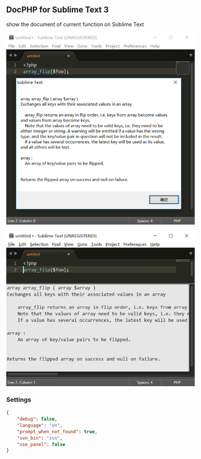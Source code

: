 ## DocPHP for Sublime Text 3

show the document of current function on Sublime Text

![dialog](/screenshots/1.png?raw=true "Document in dialog")

![panel](/screenshots/2.png?raw=true "Document in panel")

### Settings

```json
{
	"debug": false,
	"language": "en",
	"prompt_when_not_found": true,
	"svn_bin": "svn",
	"use_panel": false
}
```
